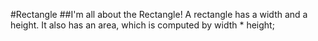 #Rectangle 
##I'm all about the Rectangle!
A rectangle has a width and a height.  It also has an area, which is computed by width * height;

